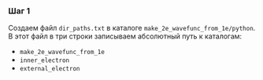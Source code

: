 ### Шаг 1

Создаем файл `dir_paths.txt` в каталоге `make_2e_wavefunc_from_1e/python`.
В этот файл в три строки записываем абсолютный путь к каталогам:
 - `make_2e_wavefunc_from_1e`
 - `inner_electron`
 - `external_electron`


